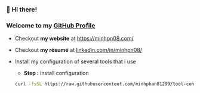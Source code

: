 ### 👋 Hi there!
### Welcome to my [GitHub Profile](https://github.com/minhphan81299)

* Checkout **my website** at <a href="https://resume.anhdv.dev/" target="_blank">https://minhpn08.com/</a>
* Checkout **my résumé** at <a href="https://resume.anhdv.dev/" target="_blank">linkedin.com/in/minhpn08/</a>

* Install my configuration of several tools that i use
  * **Step :** install configuration
  ``` bash
  curl -fsSL https://raw.githubusercontent.com/minhphan81299/tool-config/main/install.sh | bash
  ```  
